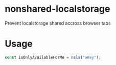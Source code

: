 # nonshared-localstorage
Prevent localstorage shared accross browser tabs

# Usage

```javascript
const isOnlyAvailableForMe = nsls("aKey");
```
